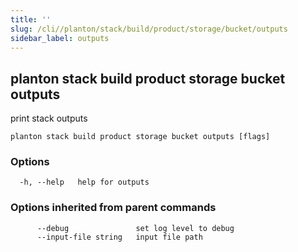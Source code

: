 ```yaml
---
title: ''
slug: /cli//planton/stack/build/product/storage/bucket/outputs
sidebar_label: outputs
---
```

## planton stack build product storage bucket outputs

print stack outputs

```
planton stack build product storage bucket outputs [flags]
```

### Options

```
  -h, --help   help for outputs
```

### Options inherited from parent commands

```
      --debug               set log level to debug
      --input-file string   input file path
```

